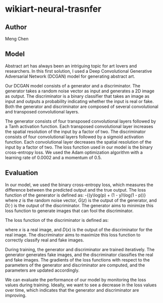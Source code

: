 # wikiart-neural-trasnfer
## Author
Meng Chen
## Model
Abstract art has always been an intriguing topic for art lovers and researchers. In this first solution, I used a Deep Convolutional Generative Adversarial Network (DCGAN) model for generating abstract art.

Our DCGAN model consists of a generator and a discriminator. The generator takes a random noise vector as input and generates a 2D image as output. The discriminator is a binary classifier that takes an image as input and outputs a probability indicating whether the input is real or fake. Both the generator and discriminator are composed of several convolutional and transposed convolutional layers.

The generator consists of four transposed convolutional layers followed by a Tanh activation function. Each transposed convolutional layer increases the spatial resolution of the input by a factor of two. The discriminator consists of four convolutional layers followed by a sigmoid activation function. Each convolutional layer decreases the spatial resolution of the input by a factor of two. The loss function used in our model is the binary cross-entropy loss. We used the Adam optimization algorithm with a learning rate of 0.0002 and a momentum of 0.5.

## Evaluation
In our model, we used the binary cross-entropy loss, which measures the difference between the predicted output and the true output. The loss function of the generator is defined as:
-{(y\log(p) + (1 - y)\log(1 - p))}
where $z$ is the random noise vector, $G(z)$ is the output of the generator, and $D(\cdot)$ is the output of the discriminator. The generator aims to minimize this loss function to generate images that can fool the discriminator.

The loss function of the discriminator is defined as:


where $x$ is a real image, and $D(x)$ is the output of the discriminator for the real image. The discriminator aims to maximize this loss function to correctly classify real and fake images.

During training, the generator and discriminator are trained iteratively. The generator generates fake images, and the discriminator classifies the real and fake images. The gradients of the loss functions with respect to the parameters of the generator and discriminator are computed, and the parameters are updated accordingly.

We can evaluate the performance of our model by monitoring the loss values during training. Ideally, we want to see a decrease in the loss values over time, which indicates that the generator and discriminator are improving.
